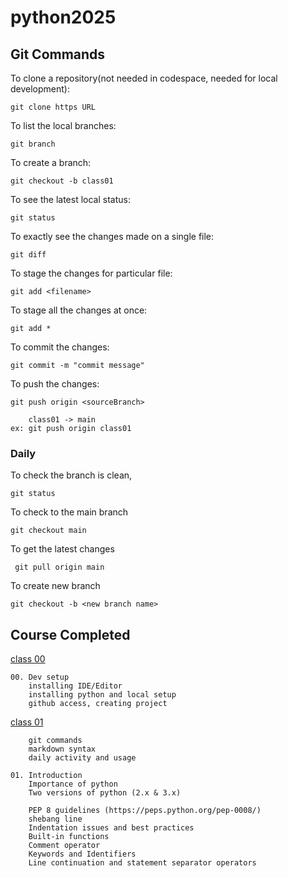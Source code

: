# python2025

## Git Commands

To clone a repository(not needed in codespace, needed for local development):

    git clone https URL

To list the local branches:

    git branch

To create a branch:

    git checkout -b class01

To see the latest local status:

    git status

To exactly see the changes made on a single file:

    git diff

To stage the changes for particular file:

    git add <filename>

To stage all the changes at once:

    git add *
     
To commit the changes:

    git commit -m "commit message"

To push the changes:

    git push origin <sourceBranch>

        class01 -> main
    ex: git push origin class01

### Daily

To check the branch is clean,

    git status

To check to the main branch

    git checkout main

To get the latest changes

     git pull origin main

To create new branch

    git checkout -b <new branch name>


## Course Completed

[class 00](link)

    00. Dev setup
        installing IDE/Editor
        installing python and local setup
        github access, creating project

[class 01](link)

        git commands
        markdown syntax
        daily activity and usage
        
    01. Introduction
        Importance of python
        Two versions of python (2.x & 3.x)

        PEP 8 guidelines (https://peps.python.org/pep-0008/) 
        shebang line   
        Indentation issues and best practices
        Built-in functions
        Comment operator
        Keywords and Identifiers
        Line continuation and statement separator operators

